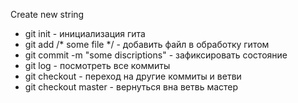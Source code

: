 Create new string

* git init - инициализация гита
* git add /* some file */ - добавить файл в обработку гитом
* git commit -m "some discriptions" - зафиксировать состояние
* git log - посмотреть все коммиты
* git checkout - переход на другие коммиты и ветви
* git checkout master - вернуться вна ветвь мастер